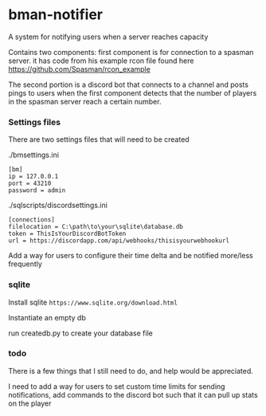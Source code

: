 # bman-notifier

A system for notifying users when a server reaches capacity

Contains two components: first component is for connection to a spasman server. it has code from his example rcon file found here https://github.com/Spasman/rcon_example

The second portion is a discord bot that connects to a channel and posts pings to users when the first component detects that the number of players in the spasman server reach a certain number.

### Settings files ###

There are two settings files that will need to be created

./bmsettings.ini

```
[bm]
ip = 127.0.0.1
port = 43210
password = admin
```

./sqlscripts/discordsettings.ini
```
[connections]
filelocation = C:\path\to\your\sqlite\database.db
token = ThisIsYourDiscordBotToken
url = https://discordapp.com/api/webhooks/thisisyourwebhookurl
```

Add a way for users to configure their time delta and be notified more/less frequently

### sqlite ###

Install sqlite `https://www.sqlite.org/download.html`

Instantiate an empty db

run createdb.py to create your database file

### todo ###

There is a few things that I still need to do, and help would be appreciated.

I need to add a way for users to set custom time limits for sending notifications, add commands to the discord bot such that it can pull up stats on the player

